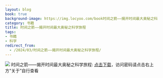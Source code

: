 ```yaml
---
layout: blog
book: true
background-image: https://img.locyoo.com/book时间之箭——揭开时间最大奥秘之科学旅程.jpg
category: 书籍
title: 时间之箭——揭开时间最大奥秘之科学旅程
tags:
- 书籍
- 科学
redirect_from:
  - /2024/03/时间之箭——揭开时间最大奥秘之科学旅程/
---
```

![](https://img.locyoo.com/book时间之箭——揭开时间最大奥秘之科学旅程.jpg)
时间之箭——揭开时间最大奥秘之科学旅程: <a name = "ref1" href="https://url18.ctfile.com/f/50983618-1320273364-2faa7e?p=3619">点击下载</a>，访问密码请点击右上方“关于”自行查看